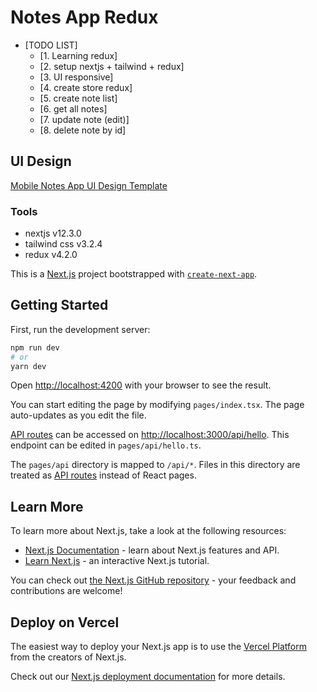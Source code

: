 # Notes App Redux

- [TODO LIST]
  - [1. Learning redux]
  - [2. setup nextjs + tailwind + redux]
  - [3. UI responsive]
  - [4. create store redux]
  - [5. create note list]
  - [6. get all notes]
  - [7. update note (edit)]
  - [8. delete note by id]

## UI Design

[Mobile Notes App UI Design Template](https://www.uplabs.com/posts/mobile-notes-app-ui-design-template-a6fc218c-d639-4366-b77f-d8ae7aa1f124)

### Tools

- nextjs v12.3.0
- tailwind css v3.2.4
- redux v4.2.0

This is a [Next.js](https://nextjs.org/) project bootstrapped with [`create-next-app`](https://github.com/vercel/next.js/tree/canary/packages/create-next-app).

## Getting Started

First, run the development server:

```bash
npm run dev
# or
yarn dev
```

Open [http://localhost:4200](http://localhost:4200) with your browser to see the result.

You can start editing the page by modifying `pages/index.tsx`. The page auto-updates as you edit the file.

[API routes](https://nextjs.org/docs/api-routes/introduction) can be accessed on [http://localhost:3000/api/hello](http://localhost:3000/api/hello). This endpoint can be edited in `pages/api/hello.ts`.

The `pages/api` directory is mapped to `/api/*`. Files in this directory are treated as [API routes](https://nextjs.org/docs/api-routes/introduction) instead of React pages.

## Learn More

To learn more about Next.js, take a look at the following resources:

- [Next.js Documentation](https://nextjs.org/docs) - learn about Next.js features and API.
- [Learn Next.js](https://nextjs.org/learn) - an interactive Next.js tutorial.

You can check out [the Next.js GitHub repository](https://github.com/vercel/next.js/) - your feedback and contributions are welcome!

## Deploy on Vercel

The easiest way to deploy your Next.js app is to use the [Vercel Platform](https://vercel.com/new?utm_medium=default-template&filter=next.js&utm_source=create-next-app&utm_campaign=create-next-app-readme) from the creators of Next.js.

Check out our [Next.js deployment documentation](https://nextjs.org/docs/deployment) for more details.
